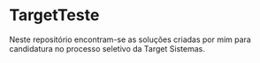 # TargetTeste
Neste repositório encontram-se as soluções criadas por mim para candidatura no processo seletivo da Target Sistemas.
